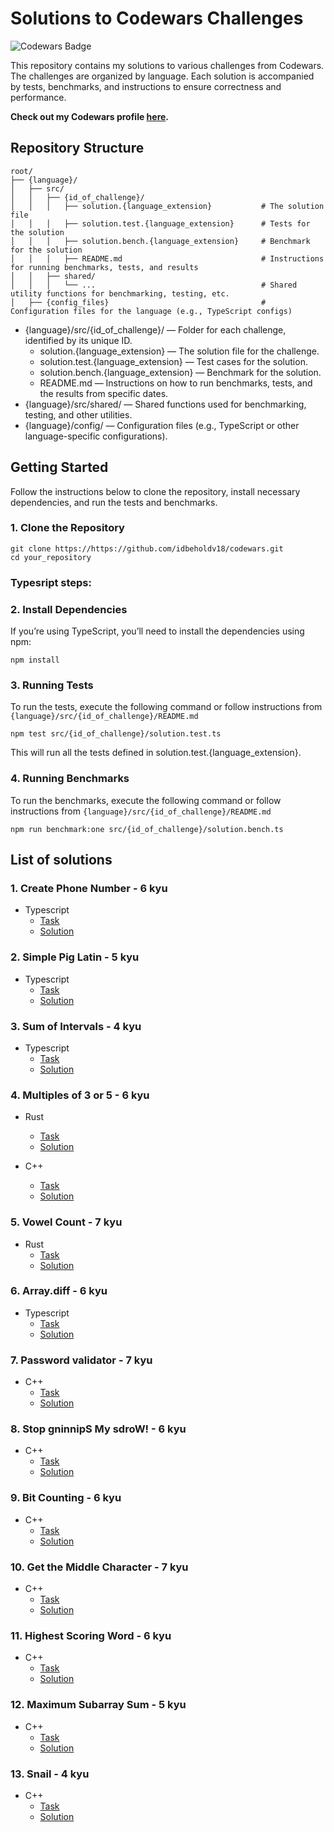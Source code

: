# Solutions to Codewars Challenges

![Codewars Badge](https://www.codewars.com/users/idbeholdv18/badges/large)

This repository contains my solutions to various challenges from Codewars. The challenges are organized by language.
Each solution is accompanied by tests, benchmarks, and instructions to ensure correctness and performance.

**Check out my Codewars profile [here](https://www.codewars.com/users/idbeholdv18/).**

## Repository Structure

```
root/
├── {language}/
│   ├── src/
│   │   ├── {id_of_challenge}/
│   │   │   ├── solution.{language_extension}           # The solution file
│   │   │   ├── solution.test.{language_extension}      # Tests for the solution
│   │   │   ├── solution.bench.{language_extension}     # Benchmark for the solution
│   │   │   ├── README.md                               # Instructions for running benchmarks, tests, and results
│   │   ├── shared/
│   │   │   └── ...                                     # Shared utility functions for benchmarking, testing, etc.
│   ├── {config_files}                                  # Configuration files for the language (e.g., TypeScript configs)
```

- {language}/src/{id_of_challenge}/ — Folder for each challenge, identified by its unique ID.
  - solution.{language_extension} — The solution file for the challenge.
  - solution.test.{language_extension} — Test cases for the solution.
  - solution.bench.{language_extension} — Benchmark for the solution.
  - README.md — Instructions on how to run benchmarks, tests, and the results from specific dates.
- {language}/src/shared/ — Shared functions used for benchmarking, testing, and other utilities.
- {language}/config/ — Configuration files (e.g., TypeScript or other language-specific configurations).

## Getting Started

Follow the instructions below to clone the repository, install necessary dependencies, and run the tests and benchmarks.

### 1. Clone the Repository

```
git clone https://https://github.com/idbeholdv18/codewars.git
cd your_repository
```

### Typesript steps:

### 2. Install Dependencies

If you’re using TypeScript, you’ll need to install the dependencies using npm:

```
npm install
```

### 3. Running Tests

To run the tests, execute the following command or follow instructions from `{language}/src/{id_of_challenge}/README.md`

```
npm test src/{id_of_challenge}/solution.test.ts
```

This will run all the tests defined in solution.test.{language_extension}.

### 4. Running Benchmarks

To run the benchmarks, execute the following command or follow instructions from
`{language}/src/{id_of_challenge}/README.md`

```
npm run benchmark:one src/{id_of_challenge}/solution.bench.ts
```

## List of solutions

### 1. Create Phone Number - 6 kyu

- Typescript
  - [Task](https://www.codewars.com/kata/525f50e3b73515a6db000b83/train/typescript)
  - [Solution](https://github.com/idbeholdv18/codewars/tree/master/typescript/src/525f50e3b73515a6db000b83)

### 2. Simple Pig Latin - 5 kyu

- Typescript
  - [Task](https://www.codewars.com/kata/520b9d2ad5c005041100000f/train/typescript)
  - [Solution](https://github.com/idbeholdv18/codewars/tree/master/typescript/src/520b9d2ad5c005041100000f)

### 3. Sum of Intervals - 4 kyu

- Typescript
  - [Task](https://www.codewars.com/kata/52b7ed099cdc285c300001cd/train/typescript)
  - [Solution](https://github.com/idbeholdv18/codewars/tree/master/typescript/src/52b7ed099cdc285c300001cd)

### 4. Multiples of 3 or 5 - 6 kyu

- Rust
  - [Task](https://www.codewars.com/kata/514b92a657cdc65150000006/train/rust)
  - [Solution](https://github.com/idbeholdv18/codewars/tree/master/rust/src/tasks/multiples_of_3_or_5.rs)

- C++
  - [Task](https://www.codewars.com/kata/514b92a657cdc65150000006/train/cpp)
  - [Solution](https://github.com/idbeholdv18/codewars/tree/master/cpp/src/multiples_of_3_or_5/multiples_of_3_or_5.cpp)

### 5. Vowel Count - 7 kyu

- Rust
  - [Task](https://www.codewars.com/kata/54ff3102c1bad923760001f3/train/rust)
  - [Solution](https://github.com/idbeholdv18/codewars/tree/master/rust/src/tasks/vowel_count.rs)

### 6. Array.diff - 6 kyu

- Typescript
  - [Task](https://www.codewars.com/kata/523f5d21c841566fde000009/train/rust)
  - [Solution](https://github.com/idbeholdv18/codewars/tree/master/typescript/src/523f5d21c841566fde000009)

### 7. Password validator - 7 kyu

- C++
  - [Task](https://www.codewars.com/kata/56a921fa8c5167d8e7000053/train/cpp)
  - [Solution](https://github.com/idbeholdv18/codewars/tree/master/cpp/src/password_validator/password_validator.cpp)

### 8. Stop gninnipS My sdroW! - 6 kyu

- C++
  - [Task](https://www.codewars.com/kata/5264d2b162488dc400000001/train/cpp)
  - [Solution](https://github.com/idbeholdv18/codewars/tree/master/cpp/src/spin_words/spin_words.cpp)

### 9. Bit Counting - 6 kyu
- C++
  - [Task](https://www.codewars.com/kata/526571aae218b8ee490006f4/train/cpp)
  - [Solution](https://github.com/idbeholdv18/codewars/tree/master/cpp/src/bit_counting/bit_counting.cpp)

### 10. Get the Middle Character - 7 kyu
- C++
  - [Task](https://www.codewars.com/kata/56747fd5cb988479af000028/train/cpp)
  - [Solution](https://github.com/idbeholdv18/codewars/tree/master/cpp/src/get_the_middle_character/get_the_middle_character.cpp)

### 11. Highest Scoring Word - 6 kyu
- C++
  - [Task](https://www.codewars.com/kata/57eb8fcdf670e99d9b000272/train/cpp)
  - [Solution](https://github.com/idbeholdv18/codewars/tree/master/cpp/src/highest_scoring_word/highest_scoring_word.cpp)

### 12. Maximum Subarray Sum - 5 kyu
- C++
  - [Task](https://www.codewars.com/kata/54521e9ec8e60bc4de000d6c/train/cpp)
  - [Solution](https://github.com/idbeholdv18/codewars/tree/master/cpp/src/maximum_subarray_sum/maximum_subarray_sum.cpp)

### 13. Snail - 4 kyu
- C++
  - [Task](https://www.codewars.com/kata/521c2db8ddc89b9b7a0000c1/train/cpp)
  - [Solution](https://github.com/idbeholdv18/codewars/tree/master/cpp/src/snail/snail.cpp)

